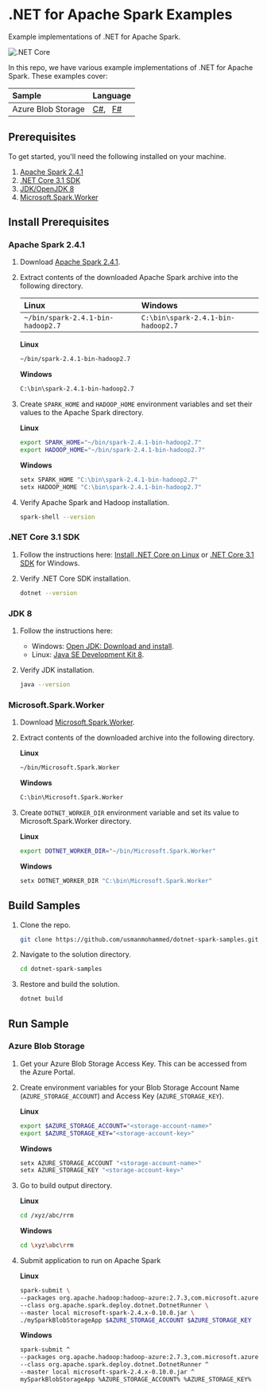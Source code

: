 # .NET for Apache Spark Examples
Example implementations of .NET for Apache Spark.

![.NET Core](https://github.com/usmanmohammed/dotnet-spark-samples/workflows/.NET%20Core/badge.svg?branch=master)

In this repo, we have various example implementations of .NET for Apache Spark. These examples cover:

Sample | Language
:--- | :---
Azure Blob Storage | [C#](), &nbsp; [F#]()

## Prerequisites
To get started, you'll need the following installed on your machine.
 1. [Apache Spark 2.4.1]()
 2. [.NET Core 3.1 SDK]()
 3. [JDK/OpenJDK 8]()
 4. [Microsoft.Spark.Worker]()

## Install Prerequisites
### Apache Spark 2.4.1

1. Download [Apache Spark 2.4.1]().
1. Extract contents of the downloaded Apache Spark archive into the following directory.

    Linux | Windows
    :--- | :---
    <code>~/bin/spark-2.4.1-bin-hadoop2.7</code> | <code>C:\bin\spark-2.4.1-bin-hadoop2.7</code>
    
    **Linux** 
    ```sh
    ~/bin/spark-2.4.1-bin-hadoop2.7
    ```  
    **Windows**
    ```sh
    C:\bin\spark-2.4.1-bin-hadoop2.7
    ``` 
3. Create `SPARK_HOME` and `HADOOP_HOME` environment variables and set their values to the Apache Spark directory.
    
    **Linux**    
    ```sh
    export SPARK_HOME="~/bin/spark-2.4.1-bin-hadoop2.7"
    export HADOOP_HOME="~/bin/spark-2.4.1-bin-hadoop2.7"
    ``` 
    **Windows**    
    ```sh
    setx SPARK_HOME "C:\bin\spark-2.4.1-bin-hadoop2.7"
    setx HADOOP_HOME "C:\bin\spark-2.4.1-bin-hadoop2.7"
    ```
4. Verify Apache Spark and Hadoop installation.
    ```sh
    spark-shell --version
    ```

### .NET Core 3.1 SDK

1. Follow the instructions here: [Install .NET Core on Linux]() or [.NET Core 3.1 SDK]() for Windows.
4. Verify .NET Core SDK installation.
    
    ```sh
    dotnet --version
    ```

### JDK 8
1. Follow the instructions here: 
    - Windows: [Open JDK: Download and install](https://openjdk.java.net/install/).
    - Linux: [Java SE Development Kit 8](https://www.oracle.com/pt/java/technologies/javase/javase-jdk8-downloads.html).

4. Verify JDK installation.
    
    ```sh
    java --version
    ```
    
### Microsoft.Spark.Worker
1. Download [Microsoft.Spark.Worker]().
1. Extract contents of the downloaded archive into the following directory.

    **Linux**
    ```sh
    ~/bin/Microsoft.Spark.Worker
    ```

    **Windows**
    ```sh
    C:\bin\Microsoft.Spark.Worker
    ```
    
3. Create `DOTNET_WORKER_DIR` environment variable and set its value to Microsoft.Spark.Worker directory.

    **Linux**
    ```sh
    export DOTNET_WORKER_DIR="~/bin/Microsoft.Spark.Worker"
    ```

    **Windows**
    ```sh
    setx DOTNET_WORKER_DIR "C:\bin\Microsoft.Spark.Worker"
    ```

## Build Samples

1. Clone the repo.

    ```sh
    git clone https://github.com/usmanmohammed/dotnet-spark-samples.git
    ```
2. Navigate to the solution directory.

    ```sh
    cd dotnet-spark-samples
    ```
3. Restore and build the solution.

    ```sh
    dotnet build
    ```

## Run Sample

### Azure Blob Storage
1. Get your Azure Blob Storage Access Key. This can be accessed from the Azure Portal.
2. Create environment variables for your Blob Storage Account Name (`AZURE_STORAGE_ACCOUNT`) and Access Key (`AZURE_STORAGE_KEY`).

    **Linux**
    ```sh
    export $AZURE_STORAGE_ACCOUNT="<storage-account-name>"
    export $AZURE_STORAGE_KEY="<storage-account-key>"
    ```

    **Windows**
    ```sh
    setx AZURE_STORAGE_ACCOUNT "<storage-account-name>"
    setx AZURE_STORAGE_KEY "<storage-account-key>"
    ```
3. Go to build output directory.
    
    **Linux**
    ```sh
    cd /xyz/abc/rrm
    ```

    **Windows**
    ```sh
    cd \xyz\abc\rrm
    ```
4. Submit application to run on Apache Spark
    
    **Linux**
    ```sh
    spark-submit \
    --packages org.apache.hadoop:hadoop-azure:2.7.3,com.microsoft.azure:azure-storage:3.1.0 \
    --class org.apache.spark.deploy.dotnet.DotnetRunner \
    --master local microsoft-spark-2.4.x-0.10.0.jar \
    ./mySparkBlobStorageApp $AZURE_STORAGE_ACCOUNT $AZURE_STORAGE_KEY
    ```

    **Windows**
    ```sh
    spark-submit ^
    --packages org.apache.hadoop:hadoop-azure:2.7.3,com.microsoft.azure:azure-storage:3.1.0 ^
    --class org.apache.spark.deploy.dotnet.DotnetRunner ^
    --master local microsoft-spark-2.4.x-0.10.0.jar ^
    mySparkBlobStorageApp %AZURE_STORAGE_ACCOUNT% %AZURE_STORAGE_KEY%
    ```
